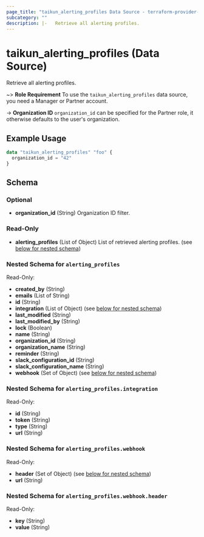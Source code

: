 ```yaml
---
page_title: "taikun_alerting_profiles Data Source - terraform-provider-taikun"
subcategory: ""
description: |-   Retrieve all alerting profiles.
---
```


# taikun_alerting_profiles (Data Source)

Retrieve all alerting profiles.

~> **Role Requirement** To use the `taikun_alerting_profiles` data source, you need a Manager or Partner account.

-> **Organization ID** `organization_id` can be specified for the Partner role, it otherwise defaults to the user's organization.

## Example Usage

```terraform
data "taikun_alerting_profiles" "foo" {
  organization_id = "42"
}
```

<!-- schema generated by tfplugindocs -->
## Schema

### Optional

- **organization_id** (String) Organization ID filter.

### Read-Only

- **alerting_profiles** (List of Object) List of retrieved alerting profiles. (see [below for nested schema](#nestedatt--alerting_profiles))

<a id="nestedatt--alerting_profiles"></a>
### Nested Schema for `alerting_profiles`

Read-Only:

- **created_by** (String)
- **emails** (List of String)
- **id** (String)
- **integration** (List of Object) (see [below for nested schema](#nestedobjatt--alerting_profiles--integration))
- **last_modified** (String)
- **last_modified_by** (String)
- **lock** (Boolean)
- **name** (String)
- **organization_id** (String)
- **organization_name** (String)
- **reminder** (String)
- **slack_configuration_id** (String)
- **slack_configuration_name** (String)
- **webhook** (Set of Object) (see [below for nested schema](#nestedobjatt--alerting_profiles--webhook))

<a id="nestedobjatt--alerting_profiles--integration"></a>
### Nested Schema for `alerting_profiles.integration`

Read-Only:

- **id** (String)
- **token** (String)
- **type** (String)
- **url** (String)


<a id="nestedobjatt--alerting_profiles--webhook"></a>
### Nested Schema for `alerting_profiles.webhook`

Read-Only:

- **header** (Set of Object) (see [below for nested schema](#nestedobjatt--alerting_profiles--webhook--header))
- **url** (String)

<a id="nestedobjatt--alerting_profiles--webhook--header"></a>
### Nested Schema for `alerting_profiles.webhook.header`

Read-Only:

- **key** (String)
- **value** (String)


